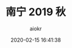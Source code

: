 ---
title: 南宁 2019 秋
author: aiokr
date: 2020-02-15 16:41:38
style: photos
permalink: nanning-2019-autumn
categories: gallery
cover: https://imgur.lzmun.com/picgo/20200309083707.jpg_/fh/1280
gallery:
  - title: 我的小哥哥
    src: https://imgur.lzmun.com/picgo/20200308210540.jpg_/fh/1280
  - title: 南宁街头 民主路
    src: https://imgur.lzmun.com/picgo/20200228232723.jpg_/fh/1280
  - title: 南宁街头 三街两巷
    src: https://imgur.lzmun.com/picgo/20200308195844.jpg_/fh/1280
  - title: 南宁街头 三街两巷
    src: https://imgur.lzmun.com/picgo/20200309083707.jpg_/fh/1280
  - title: 南宁街头 三街两巷
    src: https://imgur.lzmun.com/picgo/20200308192420.jpg_/fh/1280
  - title: 五合的朝霞
    src: https://imgur.lzmun.com/picgo/20200202164839.jpg_/fh/1280
  - title: 南宁市罗文村
    src: https://imgur.lzmun.com/picgo/20200201164940.jpg_/fh/880
  - title: 南宁市罗文村
    src: https://imgur.lzmun.com/picgo/20200201164712.jpg_/fh/1280
  - title: 南宁市罗文村
    src: https://imgur.lzmun.com/picgo/20200201164827.jpg_/fh/1280
  - title: 百益上河城 河马广场光影
    src: https://imgur.lzmun.com/picgo/20200125223045.jpg_/fh/1280
  - title: 百益上河城 艺术中心
    src: https://imgur.lzmun.com/picgo/20200202164838.jpg_/fh/1280
  - title: 百益上河城 非遗生活馆
    src: https://imgur.lzmun.com/picgo/20200201163624.jpg_/fh/1280
  - title: 百益上河城 非遗生活馆
    src: https://imgur.lzmun.com/picgo/20200308193656.jpg_/fh/1280
  - title: 百益上河城 非遗生活馆
    src: https://imgur.lzmun.com/picgo/20200201164033.jpg_/fh/1280
  - title: 百益上河城 非遗生活馆
    src: https://imgur.lzmun.com/picgo/20200201163803.jpg_/fh/1280
  - title: 百益上河城
    src: https://imgur.lzmun.com/picgo/20200308193655.jpg_/fh/1280
  - title: 百益上河城
    src: https://imgur.lzmun.com/picgo/20200308193654.jpg_/fh/1280
  - title: 百益上河城
    src: https://imgur.lzmun.com/picgo/20200308193653.jpg
  - title: 百益上河城
    src: https://imgur.lzmun.com/picgo/20200308193657.jpg_/fh/1280
  - title: 百益上河城
    src: https://imgur.lzmun.com/picgo/20200308195934.jpg_/fh/1280
  - src: https://imgur.lzmun.com/picgo/20200201163838.jpg_/fh/1280
---